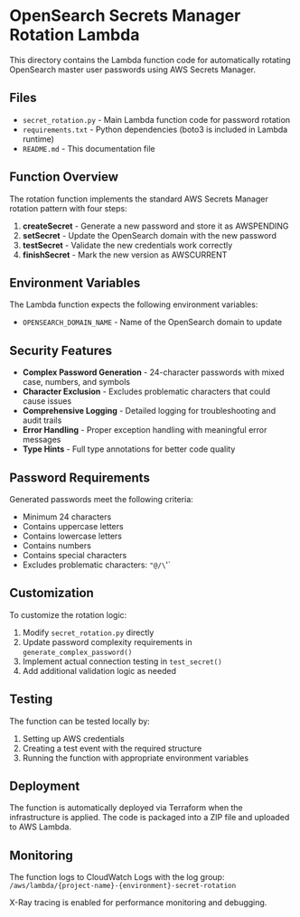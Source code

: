 # OpenSearch Secrets Manager Rotation Lambda

This directory contains the Lambda function code for automatically rotating OpenSearch master user passwords using AWS Secrets Manager.

## Files

- `secret_rotation.py` - Main Lambda function code for password rotation
- `requirements.txt` - Python dependencies (boto3 is included in Lambda runtime)
- `README.md` - This documentation file

## Function Overview

The rotation function implements the standard AWS Secrets Manager rotation pattern with four steps:

1. **createSecret** - Generate a new password and store it as AWSPENDING
2. **setSecret** - Update the OpenSearch domain with the new password
3. **testSecret** - Validate the new credentials work correctly
4. **finishSecret** - Mark the new version as AWSCURRENT

## Environment Variables

The Lambda function expects the following environment variables:

- `OPENSEARCH_DOMAIN_NAME` - Name of the OpenSearch domain to update

## Security Features

- **Complex Password Generation** - 24-character passwords with mixed case, numbers, and symbols
- **Character Exclusion** - Excludes problematic characters that could cause issues
- **Comprehensive Logging** - Detailed logging for troubleshooting and audit trails
- **Error Handling** - Proper exception handling with meaningful error messages
- **Type Hints** - Full type annotations for better code quality

## Password Requirements

Generated passwords meet the following criteria:
- Minimum 24 characters
- Contains uppercase letters
- Contains lowercase letters  
- Contains numbers
- Contains special characters
- Excludes problematic characters: `"@/\`'`

## Customization

To customize the rotation logic:

1. Modify `secret_rotation.py` directly
2. Update password complexity requirements in `generate_complex_password()`
3. Implement actual connection testing in `test_secret()`
4. Add additional validation logic as needed

## Testing

The function can be tested locally by:

1. Setting up AWS credentials
2. Creating a test event with the required structure
3. Running the function with appropriate environment variables

## Deployment

The function is automatically deployed via Terraform when the infrastructure is applied. The code is packaged into a ZIP file and uploaded to AWS Lambda.

## Monitoring

The function logs to CloudWatch Logs with the log group:
`/aws/lambda/{project-name}-{environment}-secret-rotation`

X-Ray tracing is enabled for performance monitoring and debugging.